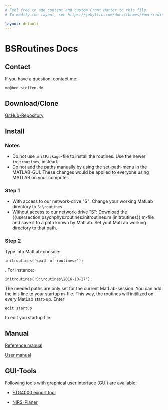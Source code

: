 ```yaml
---
# Feel free to add content and custom Front Matter to this file.
# To modify the layout, see https://jekyllrb.com/docs/themes/#overriding-theme-defaults

layout: default
---
```


# BSRoutines Docs

## Contact

If you have a question, contact me:

    me@ben-steffen.de

## Download/Clone ##

[GitHub-Repository](https://github.com/bensteffen/bsroutines)

## Install ##

### Notes ###

  * Do not use `initPackage`-file to install the routines. Use the newer `initroutines`, instead.
  * Do not add the paths manually by using the set-path-menu in the MATLAB-GUI. These changes would be applied to everyone using MATLAB on your computer.

### Step 1 ###

  * With access to our network-drive "S": Change your working MatLab directory to `S:\routines`
  * Without access to our network-drive "S": Download the {{usersection:psychphys:routines:initroutines.m |initroutines}} m-file and save it to a path known by MatLab. Set yout MatLab working directory to that path.

### Step 2 ###

Type into MatLab-console:

    initroutines('<path-of-routines>');
  
. For instance:

    initroutines('S:\routines\2016-10-27');
  
The needed paths are only set for the current MatLab-session. You can add the init-line to your startup m-file. This way, the routines will initilized on every MatLab start-up. Enter

    edit startup
  
to edit you startup file.


## Manual ##

[Reference manual](./referenceman)
<!-- [[:usersection:psychphys:routines:manual:referenceman|Reference manual]] -->

[User manual](./userman)
<!-- [[:usersection:psychphys:routines:manual:userman|User manual]] -->


## GUI-Tools ##

Following tools with graphical user interface (GUI) are available:
  * [ETG4000 export tool](/nirsexport)
  <!-- * [[usersection:psychphys:tools:nirsexport|ETG4000 export tool]] -->
  * [NIRS-Planer](/nirsplaner)
  <!-- * [[usersection:psychphys:channelxyz:nirsplaner|NIRS-Planer]] -->
